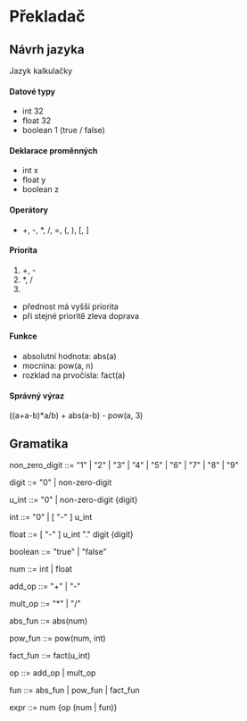 # Překladač

## Návrh jazyka

Jazyk kalkulačky

#### Datové typy
- int 32
- float 32
- boolean 1 (true / false)
#### Deklarace proměnných
- int x
- float y
- boolean z

#### Operátory

- +, -, *, /, =, (, ), [, ]
#### Priorita

1) +, -
2) *, /
3) 
- přednost má vyšší priorita
- při stejné prioritě zleva doprava

#### Funkce

- absolutní hodnota: abs(a)
- mocnina: pow(a, n)
- rozklad na prvočísla: fact(a)

#### Správný výraz

((a+a-b)*a/b) + abs(a-b) - pow(a, 3)


## Gramatika

non_zero_digit ::= "1" | "2" | "3" | "4" | "5" | "6" | "7" | "8" | "9"

digit ::= "0" | non-zero-digit


u_int ::= "0" | non-zero-digit {digit} 

int ::= "0" | \[ "-" \] u_int

float ::= \[ "-" \] u_int "." digit {digit}

boolean ::= "true" | "false"

num ::= int | float

add_op ::= "+" | "-"

mult_op ::= "*" | "/"

abs_fun ::= abs(num)

pow_fun ::= pow(num, int)

fact_fun ::= fact(u_int)

op ::= add_op | mult_op

fun ::= abs_fun | pow_fun | fact_fun

expr ::= num {op (num | fun)}
